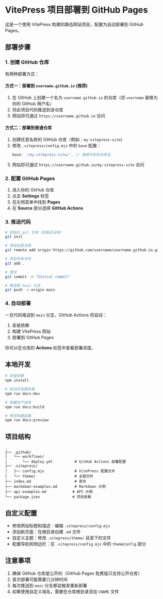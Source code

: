 # VitePress 项目部署到 GitHub Pages

这是一个使用 VitePress 构建的静态网站项目，配置为自动部署到 GitHub Pages。

## 部署步骤

### 1. 创建 GitHub 仓库

有两种部署方式：

#### 方式一：部署到 `username.github.io` (推荐)
1. 在 GitHub 上创建一个名为 `username.github.io` 的仓库（将 `username` 替换为你的 GitHub 用户名）
2. 将此项目代码推送到该仓库
3. 网站将可通过 `https://username.github.io` 访问

#### 方式二：部署到普通仓库
1. 创建任意名称的 GitHub 仓库（例如：`my-vitepress-site`）
2. 修改 `.vitepress/config.mjs` 中的 `base` 配置：
   ```js
   base: '/my-vitepress-site/', // 替换为你的仓库名
   ```
3. 网站将可通过 `https://username.github.io/my-vitepress-site` 访问

### 2. 配置 GitHub Pages

1. 进入你的 GitHub 仓库
2. 点击 **Settings** 标签
3. 在左侧菜单中找到 **Pages**
4. 在 **Source** 部分选择 **GitHub Actions**

### 3. 推送代码

```bash
# 初始化 git 仓库（如果还没有）
git init

# 添加远程仓库
git remote add origin https://github.com/username/username.github.io.git

# 添加所有文件
git add .

# 提交
git commit -m "Initial commit"

# 推送到 main 分支
git push -u origin main
```

### 4. 自动部署

一旦代码推送到 `main` 分支，GitHub Actions 将自动：
1. 安装依赖
2. 构建 VitePress 网站
3. 部署到 GitHub Pages

你可以在仓库的 **Actions** 标签中查看部署进度。

## 本地开发

```bash
# 安装依赖
npm install

# 启动开发服务器
npm run docs:dev

# 构建生产版本
npm run docs:build

# 预览构建结果
npm run docs:preview
```

## 项目结构

```
.
├── .github/
│   └── workflows/
│       └── deploy.yml          # GitHub Actions 部署配置
├── .vitepress/
│   ├── config.mjs              # VitePress 配置文件
│   └── theme/                  # 主题文件
├── index.md                    # 首页
├── markdown-examples.md        # Markdown 示例
├── api-examples.md            # API 示例
└── package.json               # 项目依赖
```

## 自定义配置

- 修改网站标题和描述：编辑 `.vitepress/config.mjs`
- 添加新页面：在根目录创建 `.md` 文件
- 自定义主题：修改 `.vitepress/theme/` 目录下的文件
- 配置导航和侧边栏：在 `.vitepress/config.mjs` 中的 `themeConfig` 部分

## 注意事项

1. 确保 GitHub 仓库是公开的（GitHub Pages 免费版只支持公开仓库）
2. 首次部署可能需要几分钟时间
3. 每次推送到 `main` 分支都会触发重新部署
4. 如果使用自定义域名，需要在仓库根目录添加 `CNAME` 文件